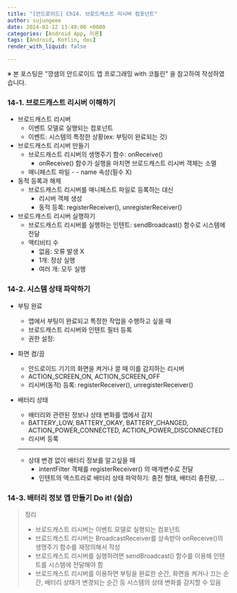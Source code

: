 ```yaml
---
title: "[안드로이드] Ch14. 브로드캐스트 리시버 컴포넌트"
author: sujungeee
date: 2024-02-12 13:49:00 +0800
categories: [Android App, 이론]
tags: [Android, Kotlin, doc]
render_with_liquid: false

---
```




※ 본 포스팅은 "깡샘의 안드로이드 앱 프로그래밍 with 코틀린" 을 참고하여 작성하였습니다.



### 14-1. 브로드캐스트 리시버 이해하기

- 브로드캐스트 리시버
  - 이벤트 모델로 실행되는 컴포넌트
  - 이벤트: 시스템의 특정한 상황(ex: 부팅이 완료되는 것)
- 브로드캐스트 리시버 만들기
  - 브로드캐스트 리시버의 생명주기 함수: onReceive()
    - onReceive() 함수가 실행을 마치면 브로드캐스트 리시버 객체는 소멸
  - 매니페스트 파일 - <receiver> - name 속성(필수 X)
- 동적 등록과 해제
  - 브로드캐스트 리시버를 매니페스트 파일로 등록하는 대신
    - 리시버 객체 생성
    - 동적 등록: registerReceiver(), unregisterReceiver()
- 브로드캐스트 리시버 실행하기
  - 브로드캐스트 리시버를 실행하는 인텐트: sendBroadcast() 함수로 시스템에 전달
  - 액티비티 수
    - 없음: 오류 발생 X
    - 1개: 정상 실행
    - 여러 개: 모두 실행

### 14-2. 시스템 상태 파악하기

- 부팅 완료

  - 앱에서 부팅이 완료되고 특정한 작업을 수행하고 싶을 때
  - 브로드캐스트 리시버와 인텐트 필터 등록
  - 권한 설정: <uses-permission>

- 화면 켬/끔

  - 안드로이드 기기의 화면을 켜거나 끌 때 이를 감지하는 리시버
  - ACTION_SCREEN_ON, ACTION_SCREEN_OFF
  - 리시버(동적) 등록: registerReceiver(), unregisterReceiver()

- 배터리 상태

  - 배터리와 관련된 정보나 상태 변화를 앱에서 감지
  - BATTERY_LOW, BATTERY_OKAY, BATTERY_CHANGED, ACTION_POWER_CONNECTED, ACTION_POWER_DISCONNECTED
  - 리시버 등록

  ------

  - 상태 변경 없이 배터리 정보를 알고싶을 때
    - intentFilter 객체를 registerReceiver() 의 매개변수로 전달
    - 인텐트의 엑스트라로 배터리 상태 파악하기: 충전 형태, 배터리 충전량, …

### 14-3. 배터리 정보 앱 만들기 Do it! (실습)

> 정리
>
> - 브로드캐스트 리시버는 이벤트 모델로 실행되는 컴포넌트
> - 브로드캐스트 리시버는 BroadcastReceiver를 상속받아 onReceive()의 생명주기 함수를 재정의해서 작성
> - 브로드캐스트 리시버를 실행하려면 sendBroadcast() 함수를 이용해 인텐트를 시스템에 전달해야 함
> - 브로드캐스트 리시버를 이용하면 부팅을 완료한 순간, 화면을 켜거나 끄는 순간, 배터리 상태가 변경되는 순간 등 시스템의 상태 변화를 감지할 수 있음
